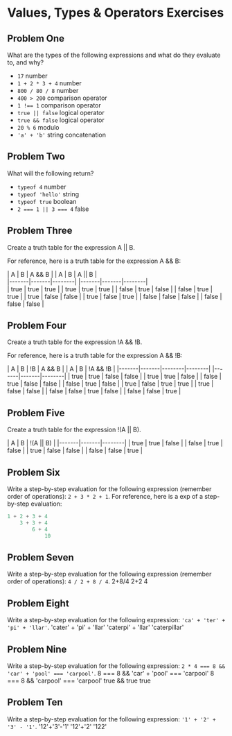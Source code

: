 # Values, Types & Operators Exercises

## Problem One

What are the types of the following expressions and what do they evaluate to, and why?

* `17` number
* `1 + 2 * 3 + 4` number
* `800 / 80 / 8` number
* `400 > 200` comparison operator
* `1 !== 1` comparison operator
* `true || false` logical operator
* `true && false` logical operator
* `20 % 6` modulo
* `'a' + 'b'` string concatenation

## Problem Two

What will the following return?

* `typeof 4` number
*  `typeof 'hello'` string
*  `typeof true` boolean
* `2 === 1 || 3 === 4` false

## Problem Three

Create a truth table for the expression A || B.

For reference, here is a truth table for the expression A && B:



|   A   |   B   | A && B |          |   A   |   B   | A || B |          
|-------|-------|--------|          |-------|-------|--------|       
| true  | true  | true  |           | true  | true  | true  |
| false | true  | false |           | false | true  | true  |
| true  | false | false |           | true  | false | true  |
| false | false | false |           | false | false | false |


## Problem Four

Create a truth table for the expression !A && !B.

For reference, here is a truth table for the expression A && !B:



|   A   |   B   |   !B   | A && B |         |   A   |   B   | !A && !B | 
|-------|-------|--------|--------|         |-------|-------|--------|
| true  | true  | false  | false |          | true  | true  | false |
| false | true  | false  | false |          | false | true  | false |
| true  | false | true   | true  |          | true  | false | false |
| false | false |  true  | false |          | false | false | true  | 

## Problem Five

Create a truth table for the expression !(A || B).

|   A   |   B   | !(A || B) |
|-------|-------|--------|
| true  | true  | false  |
| false | true  | false |
| true  | false | false |
| false | false | true |

## Problem Six

Write a step-by-step evaluation for the following expression (remember order of operations): `2 + 3 * 2 + 1`.
  For reference, here is a exp of a step-by-step evaluation: 
  ```js
  1 + 2 + 3 + 4  
      3 + 3 + 4
          6 + 4
              10
  ```
  
 ## Problem Seven
 
 Write a step-by-step evaluation for the following expression (remember order of operations): `4 / 2 + 8 / 4`.
    2+8/4
    2+2
    4    
 
 ## Problem Eight
 
 Write a step-by-step evaluation for the following expression: `'ca' + 'ter' + 'pi' + 'llar'`.
    'cater' + 'pi' + 'llar'
    'caterpi' + 'llar'
    'caterpillar'
 
 ## Problem Nine
 
 Write a step-by-step evaluation for the following expression: `2 * 4 === 8 && 'car' + 'pool' === 'carpool'`.
    8 === 8 && 'car' + 'pool' === 'carpool'
    8 === 8 && 'carpool' === 'carpool'
    true && true
    true
 
 ## Problem Ten
 
  Write a step-by-step evaluation for the following expression: `'1' + '2' + '3' - '1'`.
    '12'+'3'-'1'
    '12'+'2'
    '122'
  